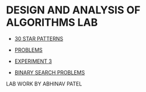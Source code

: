 # DESIGN AND ANALYSIS OF ALGORITHMS LAB 

- <A HREF = "https://github.com/B1tW1z/CSEG2121/tree/main/Star%20patterns"> 30 STAR PATTERNS </A>

- <A HREF = "https://github.com/B1tW1z/CSEG2121/tree/main/PROBLEMS"> PROBLEMS </A>

- <A HREF = "https://github.com/B1tW1z/CSEG2121/tree/main/LAB%20EXPERIMENT%203"> EXPERIMENT 3 </A>

- <A HREF = "https://github.com/B1tW1z/CSEG2121/tree/main/BINARY%20SEARCH%20PROBLEMS"> BINARY SEARCH PROBLEMS </A>


LAB WORK 
BY
ABHINAV PATEL
